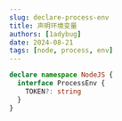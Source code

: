 ```yaml
---
slug: declare-process-env
title: 声明环境变量
authors: [1adybug]
date: 2024-08-21
tags: [node, process, env]
---
```


```typescript
declare namespace NodeJS {
  interface ProcessEnv {
    TOKEN?: string
  }
}
```
